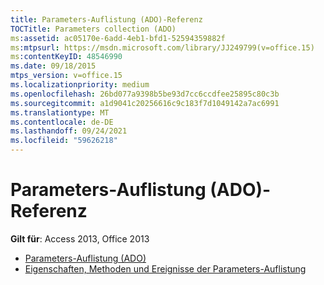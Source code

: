 ```yaml
---
title: Parameters-Auflistung (ADO)-Referenz
TOCTitle: Parameters collection (ADO)
ms:assetid: ac05170e-6add-4eb1-bfd1-52594359882f
ms:mtpsurl: https://msdn.microsoft.com/library/JJ249799(v=office.15)
ms:contentKeyID: 48546990
ms.date: 09/18/2015
mtps_version: v=office.15
ms.localizationpriority: medium
ms.openlocfilehash: 26bd077a9398b5be93d7cc6ccdfee25895c80c3b
ms.sourcegitcommit: a1d9041c20256616c9c183f7d1049142a7ac6991
ms.translationtype: MT
ms.contentlocale: de-DE
ms.lasthandoff: 09/24/2021
ms.locfileid: "59626218"
---
```

# <a name="parameters-collection-ado-reference"></a>Parameters-Auflistung (ADO)-Referenz

**Gilt für**: Access 2013, Office 2013

- [Parameters-Auflistung (ADO)](parameters-collection-ado.md)
- [Eigenschaften, Methoden und Ereignisse der Parameters-Auflistung](parameters-collection-properties-methods-and-events.md)

